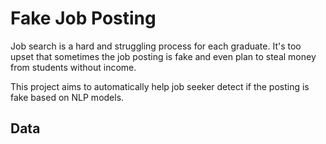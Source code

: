 # Fake Job Posting

Job search is a hard and struggling process for each graduate. It's too upset that sometimes the job posting is fake and even plan to steal money from students without income.

This project aims to automatically help job seeker detect if the posting is fake based on NLP models.

## Data
